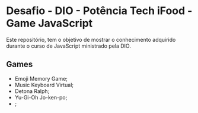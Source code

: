 # Desafio - DIO - Potência Tech iFood - Game JavaScript

Este repositório, tem o objetivo de mostrar o conhecimento adquirido durante  o curso de JavaScript ministrado pela DIO.


## Games

- Emoji Memory Game;
- Music Keyboard Virtual;
- Detona Ralph;
- Yu-Gi-Oh Jo-ken-po;
- ;
